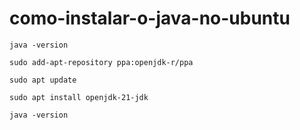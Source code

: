 # como-instalar-o-java-no-ubuntu

```
java -version

sudo add-apt-repository ppa:openjdk-r/ppa

sudo apt update

sudo apt install openjdk-21-jdk

java -version
```
